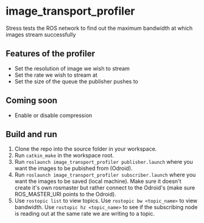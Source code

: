 # image_transport_profiler
Stress tests the ROS network to find out the maximum bandwidth at which images stream successfully

## Features of the profiler
* Set the resolution of image we wish to stream
* Set the rate we wish to stream at
* Set the size of the queue the publisher pushes to

## Coming soon
* Enable or disable compression

## Build and run
1. Clone the repo into the source folder in your workspace.
2. Run `catkin_make` in the workspace root.
3. Run `roslaunch image_transport_profiler publisher.launch` where you want the images to be pubished from (Odroid).
5. Run `roslaunch image_transport_profiler subscriber.launch` where you want the images to be saved (local machine). Make sure it doesn't create it's own rosmaster but rather connect to the Odroid's (make sure ROS_MASTER_URI points to the Odroid).
4. Use `rostopic list` to view topics. Use `rostopic bw <topic_name>` to view bandwidth. Use `rostopic hz <topic_name>` to see if the subscribing node is reading out at the same rate we are writing to a topic.

